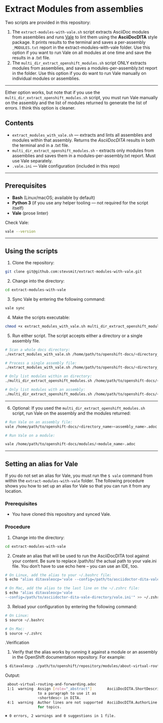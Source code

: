 # Extract Modules from assemblies

Two scripts are provided in this repository:

1. The `extract-modules-with-vale.sh` script extracts AsciiDoc modules from assemblies and runs [Vale](https://vale.sh/) to lint them using the **AsciiDocDITA** style package. It prints results to the terminal and saves a per-assembly `_MODULES.txt` report in the extract-modules-with-vale folder. Use this option if you want to run Vale on all modules at one time and save the results in a .txt file.
2. The `multi_dir_extract_openshift_modules.sh` script ONLY extracts modules from assemblies, and saves a modules-per-assembly.txt report in the folder. Use this option if you do want to run Vale manually on individual modules or assemblies.
---

Either option works, but note that if you use the `multi_dir_extract_openshift_modules.sh` script, you must run Vale manually on the assembly and the list of modules returned to generate the list of errors. I think this option is cleaner. 

## Contents

- `extract_modules_with_vale.sh` — extracts and lints all assemblies and modules within that assembly. Returns the *AsciiDocDITA* results in both the terminal and in a .txt file.
- `multi_dir_extract_openshift_modules.sh` - extracts only modules from assemblies and saves them in a modules-per-assembly.txt report. Must use Vale separately.
- `.vale.ini` — Vale configuration (included in this repo)
---

## Prerequisites

- **Bash** (Linux/macOS; available by default)
- **Python 3** (if you use any helper tooling — not required for the script itself)
- **Vale** (prose linter)

Check Vale:

```bash
vale --version
```
---

## Using the scripts

1. Clone the repository:

```bash
git clone git@github.com:stevsmit/extract-modules-with-vale.git
```
2. Change into the directory:

```bash
cd extract-modules-with-vale
```
3. Sync Vale by entering the following command:

 ```bash
vale sync
```

4. Make the scripts executable:
```bash
chmod +x extract_modules_with_vale.sh multi_dir_extract_openshift_modules.sh
```
5. Run either script. The script accepts either a directory or a single assembly file.

```bash
# Scan a whole docs directory:
./extract_modules_with_vale.sh /home/path/to/openshift-docs/<directory_name>

# Process a single assembly file:
./extract_modules_with_vale.sh /home/path/to/openshift-docs/<directory_name>/<assembly_name>.adoc

# Only list modules within an directory:
./multi_dir_extract_openshift_modules.sh /home/path/to/openshift-docs/<directory_name>

# Only list modules with an assembly:
./multi_dir_extract_openshift_modules.sh /home/path/to/openshift-docs/<directory_name>/<assembly_name>.adoc
```
---

6. Optional: If you used the `multi_dir_extract_openshift_modules.sh` script, run Vale on the assembly and the modules returned:
```bash
# Run Vale on an assembly file:
vale /home/path/to/openshift-docs/<directory_name><assembly_name>.adoc

# Run Vale on a module:

vale /home/path/to/openshift-docs/modules/<module_name>.adoc
```

---

## Setting an alias for Vale
If you do not set an alias for Vale, you must run the `$ vale` command from within the `extract-modules-with-vale` folder. The following procedure shows you how to set up an alias for Vale so that you can run it from any location.

### Prerequisites

* You have cloned this repository and synced Vale.

### Procedure

1. Change into the directory:

```bash
cd extract-modules-with-vale
```

2. Create an alias that will be used to run the AsciiDocDITA tool against your content. Be sure to replace /path/to/ the actual path to your vale.ini file. You don’t have to use echo here – you can use an IDE, too.
```bash
# On Linux, add the alias to your ~/.bashrc file:
$ echo "alias ditavaleocp='vale --config=/path/to/asciidoctor-dita-vale-directory/vale.ini'" >> ~/.bashrc

# On Mac, add the alias to the last line on the ~/.zshrc file:
$ echo "alias ditavaleocp='vale 
--config=/path/to/asciidoctor-dita-vale-directory/vale.ini'" >> ~/.zshrc
```

3. Reload your configuration by entering the following command:
```bash
# On Linux:
$ source ~/.bashrc

# On Mac:
$ source ~/.zshrc
```

.Verification

1. Verify that the alias works by running it against a module or an assembly in the OpenShift documentation repository. For example:
```bash
$ ditavaleocp ./path/to/openshift/repository/modules/about-virtual-routing-and-forwarding.adoc 
```
Output:
```bash
 about-virtual-routing-and-forwarding.adoc
 1:1  warning  Assign [role="_abstract"]       AsciiDocDITA.ShortDescription 
               to a paragraph to use it as                                   
               <shortdesc> in DITA.                                          
 4:1  warning  Author lines are not supported  AsciiDocDITA.AuthorLine       
               for topics.                                                   

✖ 0 errors, 2 warnings and 0 suggestions in 1 file.
```
